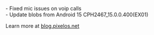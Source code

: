 \- Fixed mic issues on voip calls  
\- Update blobs from Android 15 CPH2467_15.0.0.400(EX01)  

Learn more at [blog.pixelos.net](https://blog.pixelos.net/)
